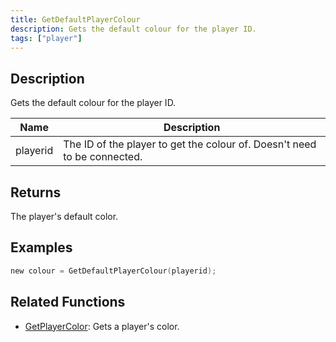 ```yaml
---
title: GetDefaultPlayerColour
description: Gets the default colour for the player ID.
tags: ["player"]
---
```


<VersionWarn version='omp v1.1.0.2612' />

## Description

Gets the default colour for the player ID.

| Name     | Description                                                               |
| -------- | ------------------------------------------------------------------------- |
| playerid | The ID of the player to get the colour of.  Doesn't need to be connected. |

## Returns

The player's default color.

## Examples

```c
new colour = GetDefaultPlayerColour(playerid);
```

## Related Functions

- [GetPlayerColor](GetPlayerColor): Gets a player's color.
